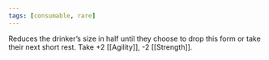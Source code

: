 ```yaml
---
tags: [consumable, rare]
---
```

Reduces the drinker’s size in half until they choose to drop this form or take their next short rest. Take +2 [[Agility]], -2 [[Strength]].
